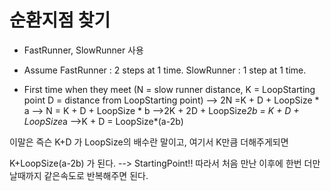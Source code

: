 # 순환지점 찾기

- FastRunner, SlowRunner 사용

- Assume
   FastRunner : 2 steps at 1 time.
   SlowRunner : 1 step at 1 time.

- First time when they meet
  (N = slow runner distance, K = LoopStarting point
   D = distance from LoopStarting point)
  --> 2N =K + D + LoopSize * a
  --> N = K + D + LoopSize * b
  -->2K + 2D + LoopSize*2b = K + D + LoopSize*a
  -->K + D = LoopSize*(a-2b)

이말은 즉슨 K+D 가 LoopSize의 배수란 말이고, 여기서 K만큼 더해주게되면

K+LoopSize(a-2b) 가 된다.  --> StartingPoint!!
따라서 처음 만난 이후에 한번 더만날때까지 같은속도로 반복해주면 된다.
